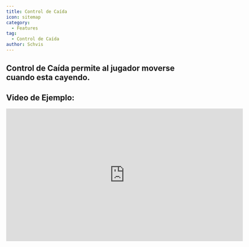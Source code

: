 ```yaml
---
title: Control de Caída
icon: sitemap
category:
  - Features
tag:
  - Control de Caída
author: Schvis
---
```


## Control de Caída permite al jugador moverse cuando esta cayendo.

## Video de Ejemplo:

<iframe width="640" height="360" src="https://www.youtube.com/embed/BHiabtwSSNc?list=PL5eI1Tb64p56g27qfYk7VuFTz4FK6YrKa" title="Korepi - Fall Control" frameborder="0" allow="accelerometer; autoplay; clipboard-write; encrypted-media; gyroscope; picture-in-picture; web-share" allowfullscreen></iframe>